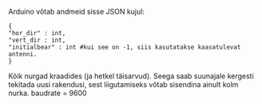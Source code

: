 Arduino võtab andmeid sisse JSON kujul:
```
{
"hor_dir" : int,
"vert_dir : int, 
"initialbear" : int #kui see on -1, siis kasutatakse kaasatulevat antenni.
}
```
Kõik nurgad kraadides (ja hetkel täisarvud).
Seega saab suunajale kergesti tekitada uusi rakendusi, sest liigutamiseks võtab sisendina ainult kolm nurka.
baudrate = 9600

